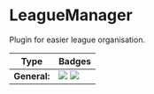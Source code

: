 # LeagueManager
Plugin for easier league organisation.

| Type         | Badges                                                                                                                                             |
|--------------|----------------------------------------------------------------------------------------------------------------------------------------------------|
| **General:** | ![](https://tokei.rs/b1/github/DivineRealms/LeagueManager?category=code) ![](https://tokei.rs/b1/github/DivineRealms/LeagueManager?category=files) |
